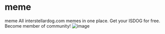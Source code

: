 # meme
meme
All interstellardog.com memes in one place.
Get your ISDOG for free.
Become member of community!
![image](https://user-images.githubusercontent.com/84349403/120013622-40c2ff00-bfe1-11eb-8d45-5990a366ab61.png)

